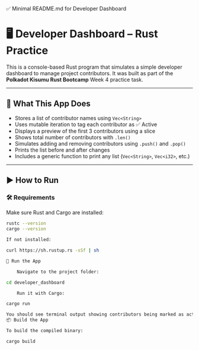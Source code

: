 ✅ Minimal README.md for Developer Dashboard

# 🖥️ Developer Dashboard – Rust Practice

This is a console-based Rust program that simulates a simple developer dashboard to manage project contributors. It was built as part of the **Polkadot Kisumu Rust Bootcamp** Week 4 practice task.

---

## 🔧 What This App Does

- Stores a list of contributor names using `Vec<String>`
- Uses mutable iteration to tag each contributor as ✅ Active
- Displays a preview of the first 3 contributors using a slice
- Shows total number of contributors with `.len()`
- Simulates adding and removing contributors using `.push()` and `.pop()`
- Prints the list before and after changes
- Includes a generic function to print any list (`Vec<String>`, `Vec<i32>`, etc.)

---

## ▶️ How to Run

### 🛠 Requirements

Make sure Rust and Cargo are installed:

```bash
rustc --version
cargo --version

If not installed:

curl https://sh.rustup.rs -sSf | sh

🚀 Run the App

    Navigate to the project folder:

cd developer_dashboard

    Run it with Cargo:

cargo run

You should see terminal output showing contributors being marked as active, list previews, totals, and simulated updates.
📦 Build the App

To build the compiled binary:

cargo build
